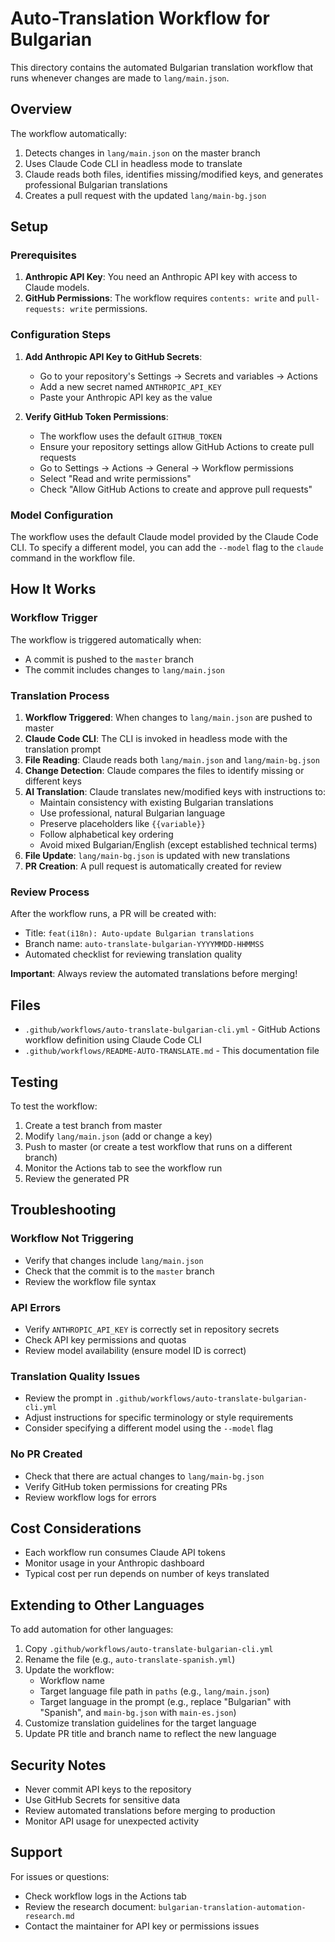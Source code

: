 # Auto-Translation Workflow for Bulgarian

This directory contains the automated Bulgarian translation workflow that runs whenever changes are made to `lang/main.json`.

## Overview

The workflow automatically:
1. Detects changes in `lang/main.json` on the master branch
2. Uses Claude Code CLI in headless mode to translate
3. Claude reads both files, identifies missing/modified keys, and generates professional Bulgarian translations
4. Creates a pull request with the updated `lang/main-bg.json`

## Setup

### Prerequisites

1. **Anthropic API Key**: You need an Anthropic API key with access to Claude models.
2. **GitHub Permissions**: The workflow requires `contents: write` and `pull-requests: write` permissions.

### Configuration Steps

1. **Add Anthropic API Key to GitHub Secrets**:
   - Go to your repository's Settings → Secrets and variables → Actions
   - Add a new secret named `ANTHROPIC_API_KEY`
   - Paste your Anthropic API key as the value

2. **Verify GitHub Token Permissions**:
   - The workflow uses the default `GITHUB_TOKEN`
   - Ensure your repository settings allow GitHub Actions to create pull requests
   - Go to Settings → Actions → General → Workflow permissions
   - Select "Read and write permissions"
   - Check "Allow GitHub Actions to create and approve pull requests"

### Model Configuration

The workflow uses the default Claude model provided by the Claude Code CLI. To specify a different model, you can add the `--model` flag to the `claude` command in the workflow file.

## How It Works

### Workflow Trigger

The workflow is triggered automatically when:
- A commit is pushed to the `master` branch
- The commit includes changes to `lang/main.json`

### Translation Process

1. **Workflow Triggered**: When changes to `lang/main.json` are pushed to master
2. **Claude Code CLI**: The CLI is invoked in headless mode with the translation prompt
3. **File Reading**: Claude reads both `lang/main.json` and `lang/main-bg.json`
4. **Change Detection**: Claude compares the files to identify missing or different keys
5. **AI Translation**: Claude translates new/modified keys with instructions to:
   - Maintain consistency with existing Bulgarian translations
   - Use professional, natural Bulgarian language
   - Preserve placeholders like `{{variable}}`
   - Follow alphabetical key ordering
   - Avoid mixed Bulgarian/English (except established technical terms)
6. **File Update**: `lang/main-bg.json` is updated with new translations
7. **PR Creation**: A pull request is automatically created for review

### Review Process

After the workflow runs, a PR will be created with:
- Title: `feat(i18n): Auto-update Bulgarian translations`
- Branch name: `auto-translate-bulgarian-YYYYMMDD-HHMMSS`
- Automated checklist for reviewing translation quality

**Important**: Always review the automated translations before merging!

## Files

- `.github/workflows/auto-translate-bulgarian-cli.yml` - GitHub Actions workflow definition using Claude Code CLI
- `.github/workflows/README-AUTO-TRANSLATE.md` - This documentation file

## Testing

To test the workflow:

1. Create a test branch from master
2. Modify `lang/main.json` (add or change a key)
3. Push to master (or create a test workflow that runs on a different branch)
4. Monitor the Actions tab to see the workflow run
5. Review the generated PR

## Troubleshooting

### Workflow Not Triggering

- Verify that changes include `lang/main.json`
- Check that the commit is to the `master` branch
- Review the workflow file syntax

### API Errors

- Verify `ANTHROPIC_API_KEY` is correctly set in repository secrets
- Check API key permissions and quotas
- Review model availability (ensure model ID is correct)

### Translation Quality Issues

- Review the prompt in `.github/workflows/auto-translate-bulgarian-cli.yml`
- Adjust instructions for specific terminology or style requirements
- Consider specifying a different model using the `--model` flag

### No PR Created

- Check that there are actual changes to `lang/main-bg.json`
- Verify GitHub token permissions for creating PRs
- Review workflow logs for errors

## Cost Considerations

- Each workflow run consumes Claude API tokens
- Monitor usage in your Anthropic dashboard
- Typical cost per run depends on number of keys translated

## Extending to Other Languages

To add automation for other languages:

1. Copy `.github/workflows/auto-translate-bulgarian-cli.yml`
2. Rename the file (e.g., `auto-translate-spanish.yml`)
3. Update the workflow:
   - Workflow name
   - Target language file path in `paths` (e.g., `lang/main.json`)
   - Target language in the prompt (e.g., replace "Bulgarian" with "Spanish", and `main-bg.json` with `main-es.json`)
4. Customize translation guidelines for the target language
5. Update PR title and branch name to reflect the new language

## Security Notes

- Never commit API keys to the repository
- Use GitHub Secrets for sensitive data
- Review automated translations before merging to production
- Monitor API usage for unexpected activity

## Support

For issues or questions:
- Check workflow logs in the Actions tab
- Review the research document: `bulgarian-translation-automation-research.md`
- Contact the maintainer for API key or permissions issues